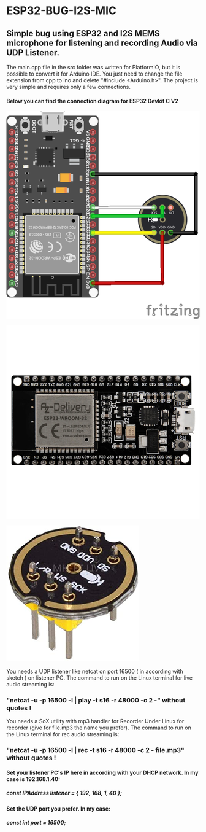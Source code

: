 # ESP32-BUG-I2S-MIC

## Simple bug using ESP32 and I2S MEMS microphone for listening and recording Audio via UDP Listener.

The main.cpp file in the src folder was written for PlatformIO, but it is possible to convert it for Arduino IDE.
You just need to change the file extension from cpp to ino and delete "#include <Arduino.h>".
The project is very simple and requires only a few connections.

#### Below you can find the connection diagram for ESP32 Devkit C V2

![Diagram](/images/ESP32_I2S_MEMS.png)


![NodeMCU](/images/Esp32DevkitC_V2.jpg)


![INMP441](/images/inmp441.jpg)


You needs a UDP listener like netcat on port 16500 ( in according with sketch ) on listener PC.
The command to run on the Linux terminal for live audio streaming is:
### "netcat -u -p 16500 -l | play -t s16 -r 48000 -c 2 -" without quotes !

You needs a SoX utility with mp3 handler for Recorder
Under Linux for recorder (give for file.mp3 the name you prefer).
The command to run on the Linux terminal for rec audio streaming is:
### "netcat -u -p 16500 -l | rec -t s16 -r 48000 -c 2 - file.mp3" without quotes !

#### Set your listener PC's IP here in according with your DHCP network. In my case is 192.168.1.40:
##### const IPAddress listener = { 192, 168, 1, 40 };

#### Set the UDP port you prefer. In my case:
##### const int port = 16500;



